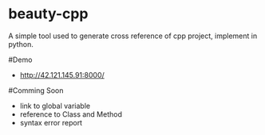 beauty-cpp
==========
A simple tool used to generate cross reference of cpp project, implement in python.

#Demo
* http://42.121.145.91:8000/

#Comming Soon
* link to global variable
* reference to Class and Method
* syntax error report
